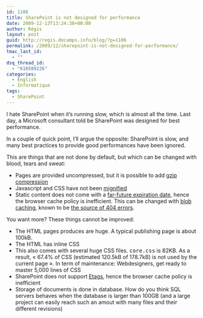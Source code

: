 ```yaml
---
id: 1106
title: SharePoint is not designed for performance
date: 2009-12-13T13:24:38+00:00
author: Régis
layout: post
guid: http://regis.decamps.info/blog/?p=1106
permalink: /2009/12/sharepoint-is-not-designed-for-performance/
tmac_last_id:
  - ""
dsq_thread_id:
  - "616589226"
categories:
  - English
  - Informatique
tags:
  - SharePoint
---
```

I hate SharePoint when it’s running slow, which is almost all the time. Last day, a Microsoft consultant told be SharePoint was designed for best performance.

In a couple of quick point, I’ll argue the opposite: SharePoint is slow, and many best practices to provide good performances have been ignored.

This are things that are not done by default, but which can be changed with blood, tears and sweat:

  * Pages are provided uncompressed, but it is possible to add [gzip compression](http://www.bluedoglimited.com/SharePointThoughts/ViewPost.aspx?ID=63)
  * Javascript and CSS have not been [mignified](http://developer.yahoo.com/performance/rules.html#minify)
  * Static content does not come with a [far-future expiration date](http://developer.yahoo.com/performance/rules.html#expires), hence the browser cache policy is inefficient. This can be changed with [blob caching](http://www.pointsharepoint.com/2009/03/blob-caching.html), known to be [the source of 404 errors](http://sharepointinterface.com/2009/10/30/manually-clearing-the-moss-2007-blob-cache/).

You want more? These things cannot be improved:

  * The HTML pages produces are huge. A typical publishing page is about 100kB.
  * The HTML has inline CSS
  * This also comes with several huge CSS files. <tt>core.css</tt> is 82KB. As a result, « 67.4% of CSS (estimated 120.5kB of 178.7kB) is not used by the current page ». In term of maintenance: Webdesigners, get ready to master 5,000 lines of CSS
  * SharePoint does not support [Etags](http://developer.yahoo.com/performance/rules.html#etags), hence the browser cache policy is inefficient
  * Storage of documents is done in database. How do you think SQL servers behaves when the database is larger than 100GB (and a large project can easily reach such an amout with many files and their different revisions)
